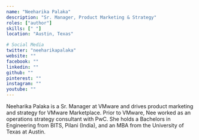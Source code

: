 ```yaml
---
name: "Neeharika Palaka"
description: "Sr. Manager, Product Marketing & Strategy"
roles: ["author"]
skills: [" "]
location: "Austin, Texas"

# Social Media 
twitter: "neeharikapalaka"
website: ""
facebook: ""
linkedin: ""
github: ""
pinterest: ""
instagram: ""
youtube: ""
---
```

<!-- markdownlint-disable MD041-->
Neeharika Palaka is a Sr. Manager at VMware and drives product marketing and strategy for VMware Marketplace. Prior to VMware, Nee worked as an operations strategy consultant with PwC. She holds a Bachelors in Engineering from BITS, Pilani (India), and an MBA from the University of Texas at Austin.
<!-- more -->
